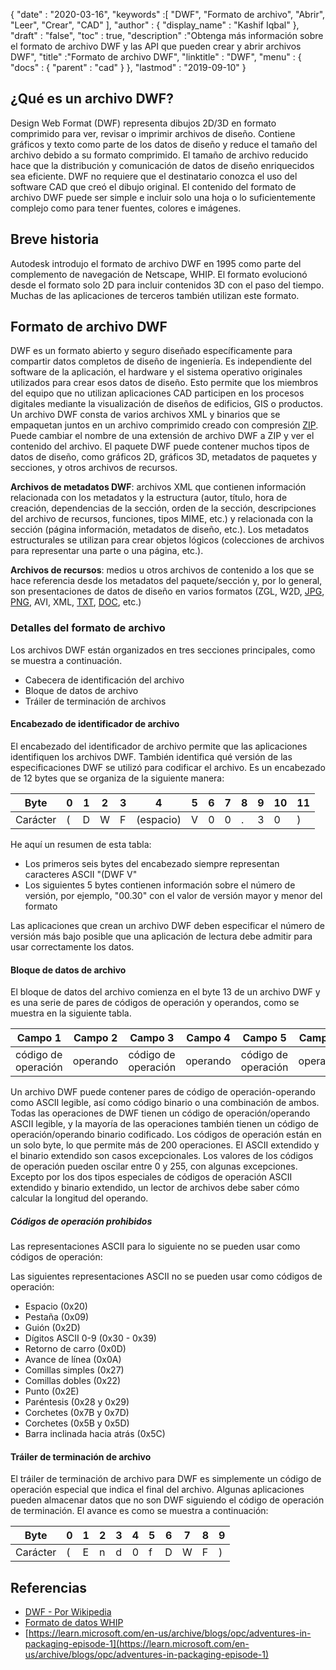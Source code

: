 {
  "date" : "2020-03-16",
  "keywords" :[ "DWF", "Formato de archivo", "Abrir", "Leer", "Crear", "CAD" ],
  "author" : {
    "display_name" : "Kashif Iqbal"
},
  "draft" : "false",
  "toc" : true,
  "description" :"Obtenga más información sobre el formato de archivo DWF y las API que pueden crear y abrir archivos DWF",
  "title" :"Formato de archivo DWF",
  "linktitle" : "DWF",
  "menu" : {
    "docs" : {
      "parent" : "cad"
}
},
  "lastmod" : "2019-09-10"
}

## ¿Qué es un archivo DWF?

Design Web Format (DWF) representa dibujos 2D/3D en formato comprimido para ver, revisar o imprimir archivos de diseño. Contiene gráficos y texto como parte de los datos de diseño y reduce el tamaño del archivo debido a su formato comprimido. El tamaño de archivo reducido hace que la distribución y comunicación de datos de diseño enriquecidos sea eficiente. DWF no requiere que el destinatario conozca el uso del software CAD que creó el dibujo original. El contenido del formato de archivo DWF puede ser simple e incluir solo una hoja o lo suficientemente complejo como para tener fuentes, colores e imágenes.

## Breve historia ##

Autodesk introdujo el formato de archivo DWF en 1995 como parte del complemento de navegación de Netscape, WHIP. El formato evolucionó desde el formato solo 2D para incluir contenidos 3D con el paso del tiempo. Muchas de las aplicaciones de terceros también utilizan este formato.

## Formato de archivo DWF ##

DWF es un formato abierto y seguro diseñado específicamente para compartir datos completos de diseño de ingeniería. Es independiente del software de la aplicación, el hardware y el sistema operativo originales utilizados para crear esos datos de diseño. Esto permite que los miembros del equipo que no utilizan aplicaciones CAD participen en los procesos digitales mediante la visualización de diseños de edificios, GIS o productos. Un archivo DWF consta de varios archivos XML y binarios que se empaquetan juntos en un archivo comprimido creado con compresión [ZIP](/es/compression/zip/). Puede cambiar el nombre de una extensión de archivo DWF a ZIP y ver el contenido del archivo. El paquete DWF puede contener muchos tipos de datos de diseño, como gráficos 2D, gráficos 3D, metadatos de paquetes y secciones, y otros archivos de recursos.

**Archivos de metadatos DWF**: archivos XML que contienen información relacionada con los metadatos y la estructura (autor, título, hora de creación, dependencias de la sección, orden de la sección, descripciones del archivo de recursos, funciones, tipos MIME, etc.) y relacionada con la sección (página información, metadatos de diseño, etc.). Los metadatos estructurales se utilizan para crear objetos lógicos (colecciones de archivos para representar una parte o una página, etc.).

**Archivos de recursos**: medios u otros archivos de contenido a los que se hace referencia desde los metadatos del paquete/sección y, por lo general, son presentaciones de datos de diseño en varios formatos (ZGL, W2D, [JPG](/es/image/jpeg/), [PNG](/es/image/png/), AVI, XML, [TXT](/es/word-processing/txt/), [DOC](/es/word-processing/doc/), etc.)

### Detalles del formato de archivo ###

Los archivos DWF están organizados en tres secciones principales, como se muestra a continuación.

* Cabecera de identificación del archivo
* Bloque de datos de archivo
* Tráiler de terminación de archivos

#### Encabezado de identificador de archivo ####

El encabezado del identificador de archivo permite que las aplicaciones identifiquen los archivos DWF. También identifica qué versión de las especificaciones DWF se utilizó para codificar el archivo. Es un encabezado de 12 bytes que se organiza de la siguiente manera:


|Byte|0|1|2|3|4|5|6|7|8|9|10|11
--- | --- |--- | --- |--- | --- |--- | --- |--- | --- |--- | --- |--- |
|Carácter|(|D|W|F|(espacio)|V|0|0|.|3|0|)

He aquí un resumen de esta tabla:

* Los primeros seis bytes del encabezado siempre representan caracteres ASCII "(DWF V"
* Los siguientes 5 bytes contienen información sobre el número de versión, por ejemplo, "00.30" con el valor de versión mayor y menor del formato

Las aplicaciones que crean un archivo DWF deben especificar el número de versión más bajo posible que una aplicación de lectura debe admitir para usar correctamente los datos.

#### Bloque de datos de archivo ####

El bloque de datos del archivo comienza en el byte 13 de un archivo DWF y es una serie de pares de códigos de operación y operandos, como se muestra en la siguiente tabla.

|Campo 1|Campo 2|Campo 3|Campo 4|Campo 5|Campo 5
--- | --- |--- | --- |--- | --- |
|código de operación|operando|código de operación|operando|código de operación|operando

Un archivo DWF puede contener pares de código de operación-operando como ASCII legible, así como código binario o una combinación de ambos. Todas las operaciones de DWF tienen un código de operación/operando ASCII legible, y la mayoría de las operaciones también tienen un código de operación/operando binario codificado. Los códigos de operación están en un solo byte, lo que permite más de 200 operaciones. El ASCII extendido y el binario extendido son casos excepcionales. Los valores de los códigos de operación pueden oscilar entre 0 y 255, con algunas excepciones. Excepto por los dos tipos especiales de códigos de operación ASCII extendido y binario extendido, un lector de archivos debe saber cómo calcular la longitud del operando.

##### Códigos de operación prohibidos #####

Las representaciones ASCII para lo siguiente no se pueden usar como códigos de operación:

Las siguientes representaciones ASCII no se pueden usar como códigos de operación:

* Espacio (0x20)
* Pestaña (0x09)
* Guión (0x2D)
* Dígitos ASCII 0-9 (0x30 - 0x39)
* Retorno de carro (0x0D)
* Avance de línea (0x0A)
* Comillas simples (0x27)
* Comillas dobles (0x22)
* Punto (0x2E)
* Paréntesis (0x28 y 0x29)
* Corchetes (0x7B y 0x7D)
* Corchetes (0x5B y 0x5D)
* Barra inclinada hacia atrás (0x5C)

#### Tráiler de terminación de archivo ####

El tráiler de terminación de archivo para DWF es simplemente un código de operación especial que indica el final del archivo. Algunas aplicaciones pueden almacenar datos que no son DWF siguiendo el código de operación de terminación. El avance es como se muestra a continuación:


|Byte|0|1|2|3|4|5|6|7|8|9
---|---|---|---|---|---|---|---|---|---|---|
|Carácter|(|E|n|d|0|f|D|W|F|)

## Referencias ##

* [DWF - Por Wikipedia](https://en.wikipedia.org/wiki/Design_Web_Format)
* [Formato de datos WHIP](http://paulbourke.net/dataformats/whip/)
* [https://learn.microsoft.com/en-us/archive/blogs/opc/adventures-in-packaging-episode-1](https://learn.microsoft.com/en-us/archive/blogs/opc/adventures-in-packaging-episode-1)

